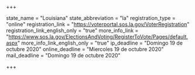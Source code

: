 +++

state_name = "Louisiana"
state_abbreviation = "la"
registration_type = "online"
registration_link = "https://voterportal.sos.la.gov/VoterRegistration"
registration_link_english_only = "true"
more_info_link = "https://www.sos.la.gov/ElectionsAndVoting/RegisterToVote/Pages/default.aspx"
more_info_link_english_only = "true"
ip_deadline = "Domingo 19 de octubre 2020"
online_deadline = "Miercoles 19 de octubre 2020"
mail_deadline = "Domingo 19 de octubre 2020"

+++